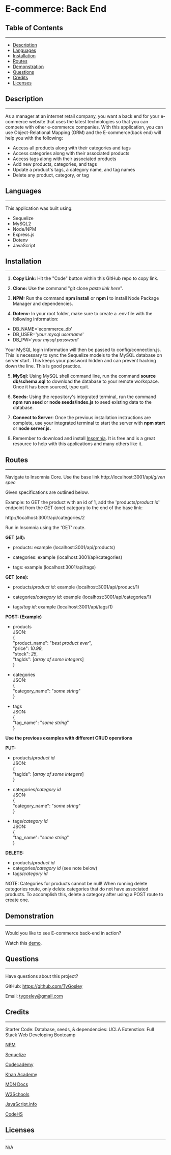 # E-commerce:  Back End

## Table of Contents

___

* [Description](#description)
* [Languages](#languages)
* [Installation](#installation)
* [Routes](#routes)
* [Demonstration](#demonstration)
* [Questions](#questions)
* [Credits](#credits)
* [Licenses](#licenses)

## Description

___
As a manager at an internet retail company, you want a back end for your e-commerce website that uses the latest technologies so that you can compete with other e-commerce companies. With this application, you can use Object-Relational Mapping (ORM) and the E-commerce(back end) will help you with the following:

* Access all products along with their categories and tags
* Access categories along with their associated products
* Access tags along with their associated products
* Add new products, categories, and tags
* Update a product's tags, a category name, and tag names
* Delete any product, category, or tag

## Languages

___
This application was built using:

* Sequelize
* MySQL2
* Node/NPM
* Express.js
* Dotenv
* JavaScript

## Installation

___

1. **Copy Link:** Hit the "Code" button within this GitHub repo to copy link.

2. **Clone:** Use the command "git clone *paste link here*".

3. **NPM:** Run the command **npm install** or **npm i** to install Node Package Manager and dependencies.

4. **Dotenv:** In your root folder, make sure to create a .env file with the following information:

  * DB_NAME='ecommerce_db'
  * DB_USER='*your mysql username*'
  * DB_PW='*your mysql password*'  

  Your MySQL login information will then be passed to config/connection.js. This is necessary to sync the Sequelize models to the MySQL database on server start. This keeps your password hidden and can prevent hacking down the line.  This is good practice.

5. **MySql:** Using MySQL shell command line, run the command **source db/schema.sql** to download the database to your remote workspace. Once it has been sourced, type quit.

6. **Seeds:** Using the repository's integrated terminal, run the command **npm run seed** or **node seeds/index.js** to seed existing data to the database.

7. **Connect to Server**: Once the previous installation instructions are complete, use your integrated terminal to start the server with **npm start** or **node server.js.**

8. Remember to download and install [Insomnia](https://insomnia.rest/download). It is free and is a great resource to help with this applications and many others like it.

## Routes

___
Navigate to Insomnia Core. Use the base link http://localhost:3001/api/*given spec*

Given specifications are outlined below.

Example: to GET the product with an id of 1, add the 'products/*product id*' endpoint from the GET (one) category to the end of the base link:  

http://localhost:3001/api/categories/2 

Run in Insomnia using the 'GET' route.

**GET (all):**

* products:  example (localhost:3001/api/products) 

* categories:  example (localhost:3001/api/categories)
* tags:  example (localhost:3001/api/tags)

**GET (one):**

* products/*product id*:  example (localhost:3001/api/product/1)

* categories/*category id*:  example (localhost:3001/api/categories/1)

* tags/*tag id*:  example (localhost:3001/api/tags/1)

**POST: (Example)** 

* products  
JSON:  
{  
  "product_name": "*best product ever*",  
  "price": *10.99*,  
  "stock": *25*,  
  "tagIds": [*array of some integers*]  
}

* categories  
JSON:  
{  
  "category_name": "*some string*"  
}

* tags  
JSON:  
{  
  "tag_name": "*some string*"  
}

**Use the previous examples with different CRUD 
operations**

**PUT:**

* products/*product id*  
JSON:  
{  
  "tagIds": [*array of some integers*]  
}

* categories/*category id*  
JSON:  
{  
  "category_name": "*some string*"  
}

* tags/*category id*  
JSON:  
{  
  "tag_name": "*some string*"  
}

**DELETE:**

* products/*product id*  
* categories/*category id* (see note below)  
* tags/*category id*

NOTE: Categories for products cannot be null! When running delete categories route, only delete categories that do not have associated products. To accomplish this, delete a category after using a POST route to create one.

## Demonstration

___
Would you like to see E-commerce back-end in action?

Watch this [demo]().

## Questions

___

Have questions about this project?  

GitHub: https://github.com/TyGosley 

Email: tygosley@gmail.com

## Credits

___

Starter Code: Database, seeds, & dependencies: UCLA Extenstion: Full Stack Web Developing Bootcamp

[NPM](https://docs.npmjs.com/)

[Sequelize](https://sequelize.org/docs/v6/getting-started/)

[Codecademy](https://www.codecademy.com/learn)

[Khan Academy](https://www.khanacademy.org/)

[MDN Docs](https://developer.mozilla.org/en-US/)

[W3Schools](https://www.w3schools.com/js/default.asp)

[JavaScript.info](https://javascript.info/)

[CodeHS](https://codehs.com/)

## Licenses

___

N/A